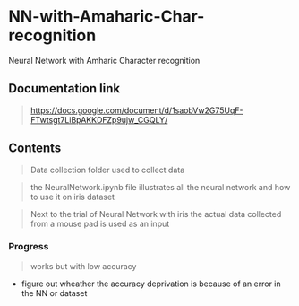 # NN-with-Amaharic-Char-recognition


Neural Network with Amharic Character recognition

## Documentation link
> https://docs.google.com/document/d/1saobVw2G75UqF-FTwtsgt7LiBpAKKDFZp9ujw_CGQLY/

## Contents
> Data collection folder used to collect data

> the NeuralNetwork.ipynb file illustrates all the neural network and how to use it on iris dataset

> Next to the trial of Neural Network with iris the actual data collected from a mouse pad is used as an input

### Progress
> works but with low accuracy
* figure out wheather the accuracy deprivation is because of an error in the NN or dataset

